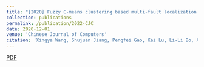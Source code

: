 ```yaml
---
title: "[2020] Fuzzy C-means clustering based multi-fault localization (in Chinese)"
collection: publications
permalink: /publication/2022-CJC
date: 2020-12-01
venue: 'Chinese Journal of Computers'
citation: 'Xingya Wang, Shujuan Jiang, Pengfei Gao, Kai Lu, Li-Li Bo, Xiaolin Ju, and Yanmei Zhang. "Fuzzy C-means clustering based multi-fault localization". Chinese Journal of Computers, 2020, 43(2): 206-232.'
---
```


[PDF](http://ntu-juking.github.io/files/计算机学报2020.pdf)
